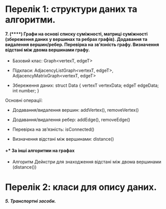 # Перелік 1: структури даних та алгоритми.

#### 7. (****) Графи на основі списку суміжності, матриці суміжності (збереження даних у вершинах та ребрах графів). Додавання та видалення вершин/ребер. Перевірка на зв’язність графу. Визначення відстані між двома вершинами графу.

* Базовий клас: Graph<vertexT, edgeT>
* Підкласи: AdjacencyListGraph<vertexT, edgeT>, AdjacencyMatrixGraph<vertexT, edgeT>

* Збереження даних: struct Data { vertexT vertexData; edgeT edgeData; int number; }

Основні операції:

* Додавання/видалення вершин: addVertex(), removeVertex()

* Додавання/видалення ребер: addEdge(), removeEdge()

* Перевірка на зв’язність: isConnected()

* Визначення відстані між вершинами: distance()

#### +* За інші алгоритми на графах

* Алгоритм Дейкстри для знаходження відстані між двома вершинами (distance())
# Перелік 2: класи для опису даних.

##### 5. Транспортні засоби.